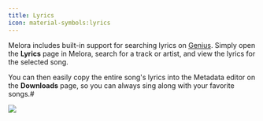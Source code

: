 ```yaml
---
title: Lyrics
icon: material-symbols:lyrics
---
```


Melora includes built-in support for searching lyrics on [Genius](https://genius.com/). Simply open the **Lyrics** page in Melora, search for a track or artist, and view the lyrics for the selected song.

You can then easily copy the entire song's lyrics into the Metadata editor on the **Downloads** page, so you can always sing along with your favorite songs.#

![](/lyrics/ui.gif)